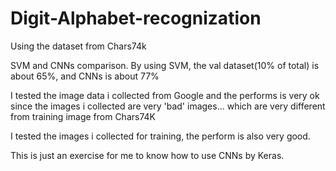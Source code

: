 # Digit-Alphabet-recognization
Using the dataset from Chars74k

SVM and CNNs comparison. 
By using SVM, the val dataset(10% of total) is about 65%, and CNNs is about 77%

I tested the image data i collected from Google and the performs is very ok since the
images i collected are very 'bad' images... which are very different from training image from 
Chars74K

I tested the images i collected for training, the perform is also very good.

This is just an exercise for me to know how to use CNNs by Keras.
